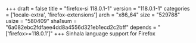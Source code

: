 +++
draft = false
title = "firefox-si 118.0.1-1"
version = "118.0.1-1"
categories = ['locale-extra', 'firefox-extensions']
arch = "x86_64"
size = "529788"
usize = "580409"
sha1sum = "6a082ebc2fdfaee4dd8a4556d321eb1ecd2c2bff"
depends = "['firefox>=118.0.1']"
+++
Sinhala language support for Firefox